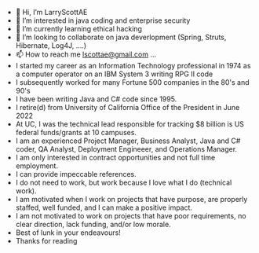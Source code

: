 - 👋 Hi, I’m LarryScottAE
- 👀 I’m interested in java coding and enterprise security
- 🌱 I’m currently learning ethical hacking
- 💞️ I’m looking to collaborate on java deverlopment (Spring, Struts, Hibernate, Log4J, ....)
- 📫 How to reach me lscottae@gmail.com ...
- I started my career as an Information Technology professional in 1974 as a computer operator on an IBM System 3 writing RPG II code
- I subsequently worked for many Fortune 500 companies in the 80's and 90's
- I have been writing Java and C# code since 1995. 
- I retire(d) from University of California Office of the President in June 2022
- At UC, I was the technical lead responsible for tracking $8 billion is US federal funds/grants at 10 campuses.
- I am an experienced Project Manager, Business Analyst, Java and C# coder, QA Analyst, Deployment Engineeer, and Operations Manager. 
- I am only interested in contract opportunities and not full time employment. 
- I can provide impeccable references. 
- I do not need to work, but work because I love what I do (technical work). 
- I am motivated when I work on projects that have purpose, are properly staffed, well funded, and I can make a positive impact. 
- I am not motivated to work on projects that have poor requirements, no clear direction, lack funding, and/or low morale. 
- Best of lunk in your endeavours!
- Thanks for reading

<!---
LarryScottAE/LarryScottAE is a ✨ special ✨ repository because its `README.md` (this file) appears on your GitHub profile.
You can click the Preview link to take a look at your changes.
--->
